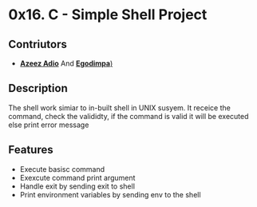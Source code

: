 # 0x16. C - Simple Shell Project

## Contriutors

- [**Azeez Adio**](https://github.com/azeez-abp/simple_shell) And [**Egodimpa**)](https://github.com/sanipop)

## Description

 <p>
        The shell work simiar to in-built shell in UNIX susyem. It receice the command, check the valididty, if the command is valid it will be executed else print error message
</p>

## Features

- Execute basisc command
- Exexcute command print argument
- Handle exit by sending exit to shell
- Print environment variables by sending env to the shell

